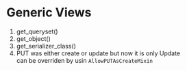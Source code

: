 # Generic Views
1. get_queryset()
2. get_object()
3. get_serializer_class()
4. PUT was either create or update but now it is only Update\
can be overriden by usin `AllowPUTAsCreateMixin`
